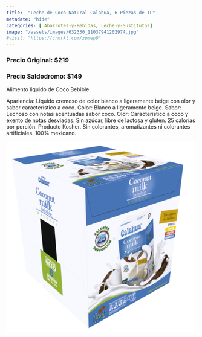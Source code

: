 ```yaml
---
title:  "Leche de Coco Natural Calahua, 6 Piezas de 1L"
metadate: "hide"
categories: [ Abarrotes-y-Bebidas, Leche-y-Sustitutos]
image: "/assets/images/632330_11037941202974.jpg"
#visit: "https://crmrkt.com/zpmep0"
---
```


### Precio Original:  ~~$219~~
### Precio Saldodromo:  $149

Alimento liquido de Coco Bebible.

Apariencia: Liquido cremoso de color blanco a ligeramente beige con olor y sabor característico a coco.
Color: Blanco a ligeramente beige.
Sabor: Lechoso con notas acentuadas sabor coco.
Olor: Característico a coco y exento de notas desviadas.
Sin azúcar, libre de lactosa y gluten.
25 calorías por porción.
Producto Kosher.
Sin colorantes, aromatizantes ni colorantes artificiales.
100% mexicano.


![img-2](../assets/images/632330_11037940613150.jpg)